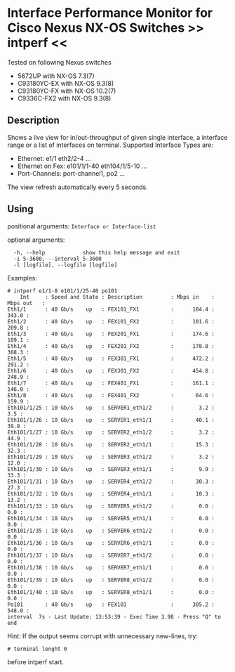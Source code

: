 # Interface Performance Monitor for Cisco Nexus NX-OS Switches >> intperf <<

Tested on following Nexus switches
 - 5672UP with NX-OS 7.3(7)
 - C93180YC-EX with NX-OS 9.3(8)
 - C93180YC-FX with NX-OS 10.2(7)
 - C9336C-FX2 with NX-OS 9.3(8)
 
## Description
Shows a live view for in/out-throughput of given single interface, a interface range
or a list of interfaces on terminal.
Supported Interface Types are:
 - Ethernet: e1/1 eth2/2-4 ...
 - Ethernet on Fex: e101/1/1-40 eth104/1/5-10 ...
 - Port-Channels: port-channel1, po2 ...

The view refresh automatically every 5 seconds.

## Using
positional arguments:
  `Interface or Interface-list`

optional arguments:
```
  -h, --help            show this help message and exit
  -i 5-3600, --interval 5-3600
  -l [logfile], --logfile [logfile]
```

Examples:
```
# intperf e1/1-8 e101/1/25-40 po101
    Int     : Speed and State : Description         : Mbps in    : Mbps out   :
Eth1/1      : 40 Gb/s    up   : FEX101_FX1          :      184.4 :      343.0 :
Eth1/2      : 40 Gb/s    up   : FEX101_FX2          :      101.6 :      209.8 :
Eth1/3      : 40 Gb/s    up   : FEX201_FX1          :      174.6 :      189.1 :
Eth1/4      : 40 Gb/s    up   : FEX201_FX2          :      178.8 :      308.3 :
Eth1/5      : 40 Gb/s    up   : FEX301_FX1          :      472.2 :      291.2 :
Eth1/6      : 40 Gb/s    up   : FEX301_FX2          :      454.8 :      248.9 :
Eth1/7      : 40 Gb/s    up   : FEX401_FX1          :      161.1 :      146.0 :
Eth1/8      : 40 Gb/s    up   : FEX401_FX2          :       64.6 :      159.9 :
Eth101/1/25 : 10 Gb/s    up   : SERVER1_eth1/2      :        3.2 :        3.5 :
Eth101/1/26 : 10 Gb/s    up   : SERVER1_eth1/1      :       40.1 :       39.8 :
Eth101/1/27 : 10 Gb/s    up   : SERVER2_eth1/2      :        3.2 :       44.9 :
Eth101/1/28 : 10 Gb/s    up   : SERVER2_eth1/1      :       15.3 :       32.3 :
Eth101/1/29 : 10 Gb/s    up   : SERVER3_eth1/2      :        3.2 :       12.0 :
Eth101/1/30 : 10 Gb/s    up   : SERVER3_eth1/1      :        9.9 :       33.3 :
Eth101/1/31 : 10 Gb/s    up   : SERVER4_eth1/2      :       30.3 :       27.3 :
Eth101/1/32 : 10 Gb/s    up   : SERVER4_eth1/1      :       10.3 :       13.2 :
Eth101/1/33 : 10 Gb/s    up   : SERVER5_eth1/2      :        0.0 :        0.0 :
Eth101/1/34 : 10 Gb/s    up   : SERVER5_eth1/1      :        0.0 :        0.0 :
Eth101/1/35 : 10 Gb/s    up   : SERVER6_eth1/2      :        0.0 :        0.0 :
Eth101/1/36 : 10 Gb/s    up   : SERVER6_eth1/1      :        0.0 :        0.0 :
Eth101/1/37 : 10 Gb/s    up   : SERVER7_eth1/2      :        0.0 :        0.0 :
Eth101/1/38 : 10 Gb/s    up   : SERVER7_eth1/1      :        0.0 :        0.0 :
Eth101/1/39 : 10 Gb/s    up   : SERVER8_eth1/2      :        0.0 :        0.0 :
Eth101/1/40 : 10 Gb/s    up   : SERVER8_eth1/1      :        0.0 :        0.0 :
Po101       : 40 Gb/s    up   : FEX101              :      305.2 :      548.0 :
interval  7s - Last Update: 13:53:39 - Exec Time 3.98 - Press "Q" to end
```

Hint:
  If the output seems corrupt with unnecessary new-lines, try:
    
  `# terminal lenght 0`
  
  before intperf start.
